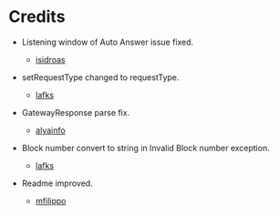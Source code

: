 Credits
=======
  - Listening window of Auto Answer issue fixed.
    * [isidroas](https://github.com/isidroas)

  - setRequestType changed to requestType.
    * [lafks](https://github.com/lafka)

  - GatewayResponse parse fix.
    * [alyainfo](https://www.gurux.fi/user/155959)

  - Block number convert to string in Invalid Block number exception.
    * [lafks](https://github.com/lafka)

  - Readme improved.
    * [mfilippo](https://github.com/mfilippo)
  